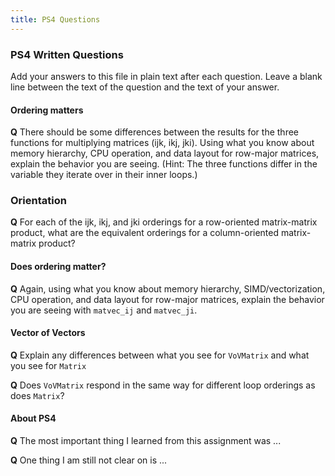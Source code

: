 ```yaml
---
title: PS4 Questions
---
```


### PS4 Written Questions

Add your answers to this file in plain text after each question.  Leave a blank line between the
text of the question and the text of your answer.

#### Ordering matters


**Q**
There should be some differences between the results for the three functions for multiplying
matrices (ijk, ikj, jki).  Using what you know about memory hierarchy, CPU operation, and data
layout for row-major matrices, explain the behavior you are seeing.  (Hint: The three functions
differ in the variable they iterate over in their inner loops.)



### Orientation

**Q**
For each of the ijk, ikj, and jki orderings for a row-oriented matrix-matrix product, what are the
equivalent orderings for a column-oriented matrix-matrix product?



#### Does ordering matter?

**Q** Again, using what you
know about memory hierarchy, SIMD/vectorization, CPU operation, and data
layout for row-major matrices, explain the behavior you
are seeing with `matvec_ij` and `matvec_ji`.


#### Vector of Vectors

**Q**
Explain any differences between what you see for `VoVMatrix` and what you see for `Matrix`



**Q**
Does `VoVMatrix` respond in the same way for different loop orderings as does `Matrix`?



#### About PS4


**Q** The most important thing I learned from this assignment was ...


**Q** One thing I am still not clear on is ...
